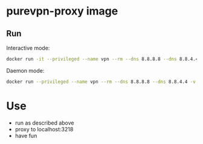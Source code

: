 # purevpn-proxy image


## Run

Interactive mode:

```bash
docker run -it --privileged --name vpn --rm --dns 8.8.8.8 --dns 8.8.4.4 -v $(pwd)/config:/config -v $(pwd)/credentials:/credentials -p 3128:3128 ivonet/purevpn-proxy
```

Daemon mode:

```bash
docker run --privileged --name vpn --rm --dns 8.8.8.8 --dns 8.8.4.4 -v $(pwd)/config:/config -v $(pwd)/credentials:/credentials -p 3128:3128 ivonet/purevpn-proxy
```

# Use

* run as described above
* proxy to localhost:3218 
* have fun